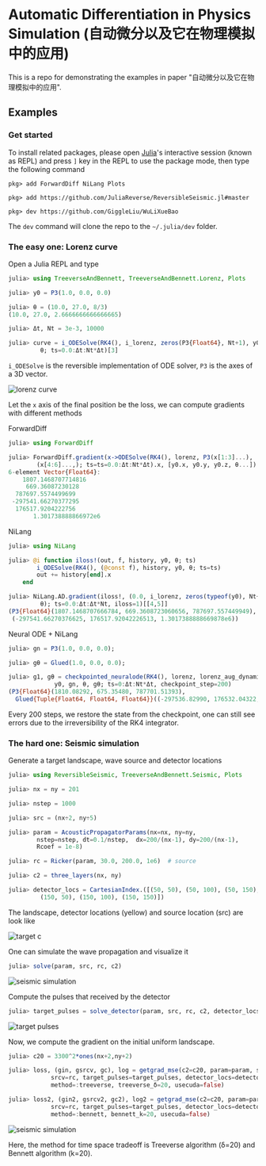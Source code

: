 # Automatic Differentiation in Physics Simulation (自动微分以及它在物理模拟中的应用)

This is a repo for demonstrating the examples in paper "自动微分以及它在物理模拟中的应用".

## Examples
### Get started
To install related packages, please open [Julia](https://julialang.org/)'s interactive session (known as REPL) and press `]` key in the REPL to use the package mode, then type the following command

```julia-pkg
pkg> add ForwardDiff NiLang Plots

pkg> add https://github.com/JuliaReverse/ReversibleSeismic.jl#master

pkg> dev https://github.com/GiggleLiu/WuLiXueBao
```

The `dev` command will clone the repo to the `~/.julia/dev` folder.

### The easy one: Lorenz curve
Open a Julia REPL and type

```julia
julia> using TreeverseAndBennett, TreeverseAndBennett.Lorenz, Plots

julia> y0 = P3(1.0, 0.0, 0.0)

julia> θ = (10.0, 27.0, 8/3)
(10.0, 27.0, 2.6666666666666665)

julia> Δt, Nt = 3e-3, 10000

julia> curve = i_ODESolve(RK4(), i_lorenz, zeros(P3{Float64}, Nt+1), y0,
         θ; ts=0.0:Δt:Nt*Δt)[3]
```
`i_ODESolve` is the reversible implementation of ODE solver, `P3` is the axes of a 3D vector.

![lorenz curve](data/lorenzcurve.png)

Let the `x` axis of the final position be the loss, we can compute gradients with different methods

ForwardDiff
```julia
julia> using ForwardDiff

julia> ForwardDiff.gradient(x->ODESolve(RK4(), lorenz, P3(x[1:3]...),
        (x[4:6]...,); ts=ts=0.0:Δt:Nt*Δt).x, [y0.x, y0.y, y0.z, θ...])
6-element Vector{Float64}:
    1807.1468707714816
     669.36087230128
  787697.5574499699
 -297541.66270377295
  176517.9204222756
       1.301738888866972e6
```

NiLang
```julia
julia> using NiLang

julia> @i function iloss!(out, f, history, y0, θ; ts)
        i_ODESolve(RK4(), (@const f), history, y0, θ; ts=ts)
        out += history[end].x
    end

julia> NiLang.AD.gradient(iloss!, (0.0, i_lorenz, zeros(typeof(y0), Nt+1), y0,
         θ); ts=0.0:Δt:Δt*Nt, iloss=1)[[4,5]]
(P3{Float64}(1807.1468707666784, 669.3608723060656, 787697.557449949),
 (-297541.66270376625, 176517.92042226513, 1.3017388888669878e6))
```

Neural ODE + NiLang
```julia
julia> gn = P3(1.0, 0.0, 0.0);

julia> gθ = Glued(1.0, 0.0, 0.0);

julia> g1, gθ = checkpointed_neuralode(RK4(), lorenz, lorenz_aug_dynamics,
             y0, gn, θ, gθ; ts=0:Δt:Nt*Δt, checkpoint_step=200)
(P3{Float64}(1810.08292, 675.35480, 787701.51393), 
  Glued{Tuple{Float64, Float64, Float64}}((-297536.82990, 176532.04322, 1.30181)))
```

Every 200 steps, we restore the state from the checkpoint, one can still see errors due to the irreversibility of the RK4 integrator.


### The hard one: Seismic simulation

Generate a target landscape, wave source and detector locations

```julia
julia> using ReversibleSeismic, TreeverseAndBennett.Seismic, Plots

julia> nx = ny = 201

julia> nstep = 1000

julia> src = (nx÷2, ny÷5)

julia> param = AcousticPropagatorParams(nx=nx, ny=ny, 
        nstep=nstep, dt=0.1/nstep,  dx=200/(nx-1), dy=200/(nx-1),
        Rcoef = 1e-8)

julia> rc = Ricker(param, 30.0, 200.0, 1e6)  # source

julia> c2 = three_layers(nx, ny)

julia> detector_locs = CartesianIndex.([(50, 50), (50, 100), (50, 150),
         (150, 50), (150, 100), (150, 150)])
```

The landscape, detector locations (yellow) and source location (src) are look like

![target c](data/threelayers_csquare.png)

One can simulate the wave propagation and visualize it
```julia
julia> solve(param, src, rc, c2)
```

![seismic simulation](data/threelayers_simulation.gif)

Compute the pulses that received by the detector
```julia
julia> target_pulses = solve_detector(param, src, rc, c2, detector_locs)
```

![target pulses](data/target_pulses.png)

Now, we compute the gradient on the initial uniform landscape.

```julia
julia> c20 = 3300^2*ones(nx+2,ny+2)

julia> loss, (gin, gsrcv, gc), log = getgrad_mse(c2=c20, param=param, src=src,
            srcv=rc, target_pulses=target_pulses, detector_locs=detector_locs,
            method=:treeverse, treeverse_δ=20, usecuda=false)

julia> loss2, (gin2, gsrcv2, gc2), log2 = getgrad_mse(c2=c20, param=param, src=src,
            srcv=rc, target_pulses=target_pulses, detector_locs=detector_locs,
            method=:bennett, bennett_k=20, usecuda=false)
```

![seismic simulation](data/threelayers_gradients.png)

Here, the method for time space tradeoff is Treeverse algorithm (δ=20) and Bennett algorithm (k=20).